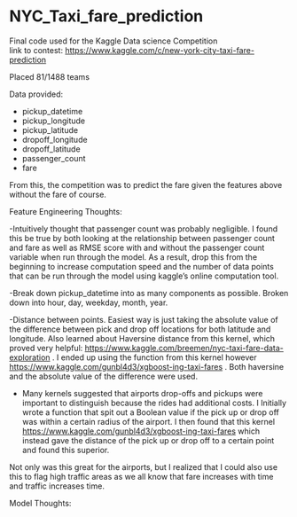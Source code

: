 # NYC_Taxi_fare_prediction
Final code used for the Kaggle Data science Competition  
link to contest: https://www.kaggle.com/c/new-york-city-taxi-fare-prediction

Placed 81/1488 teams

Data provided:
  - pickup_datetime 
  - pickup_longitude 
  - pickup_latitude 
  - dropoff_longitude 
  - dropoff_latitude 
  - passenger_count 
  - fare
  
  From this, the competition was to predict the fare given the features above without the fare of course.
  
Feature Engineering Thoughts:

-Intuitively thought that passenger count was probably negligible. I found this be true by both looking at the relationship between passenger count and fare as well as RMSE score with and without the passenger count variable when run through the model. As a result, drop this from the beginning to increase computation speed and the number of data points that can be run through the model using kaggle’s online computation tool.

-Break down pickup_datetime into as many components as possible. Broken down into hour, day, weekday, month, year.

-Distance between points. Easiest way is just taking the absolute value of the difference between pick and drop off locations for both latitude and longitude.  Also learned about Haversine distance from this kernel, which proved very helpful: https://www.kaggle.com/breemen/nyc-taxi-fare-data-exploration . I ended up using the function from this kernel however https://www.kaggle.com/gunbl4d3/xgboost-ing-taxi-fares . Both haversine and the absolute value of the difference were used.

- Many kernels suggested that airports drop-offs and pickups were important to distinguish because the rides had additional costs.  I Initially wrote a function that spit out a Boolean value if the pick up or drop off was within a certain radius of the airport. I then found that this kernel https://www.kaggle.com/gunbl4d3/xgboost-ing-taxi-fares which instead gave the distance of the pick up or drop off to a certain point and found this superior. 

Not only was this great for the airports, but I realized that I could also use this to flag high traffic areas as we all know that fare increases with time and traffic increases time. 

 
Model Thoughts:
